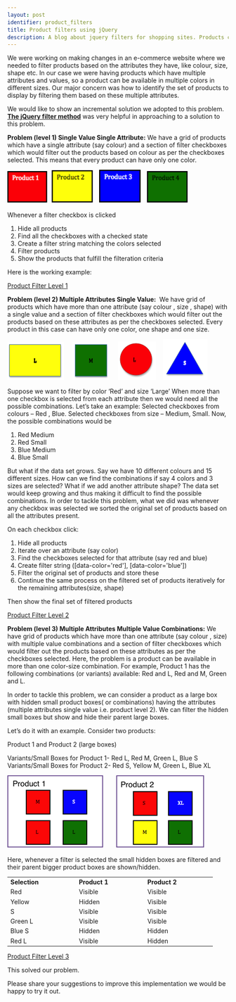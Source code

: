```yaml
---
layout: post
identifier: product_filters
title: Product filters using jQuery
description: A blog about jquery filters for shopping sites. Products can be filtered on the basis of attributes they have, like colour, size, shape etc. products which have multiple attributes and values, so a product can be available in multiple colors in different sizes
---
```


We were working on making changes in an e-commerce website where we needed to filter products based on the attributes they have, like colour, size, shape etc. In our case we were having products which have multiple attributes and values, so a product can be available in multiple colors in different sizes. Our major concern was how to identify the set of products to display by filtering them based on these multiple attributes. 

We would like to show an incremental solution we adopted to this problem. [**The jQuery filter method**](http://api.jquery.com/filter) was very helpful in approaching to a solution to this problem.

<strong>Problem (level 1) Single Value Single Attribute:</strong> We have a grid of products which have a single attribute (say colour) and a section of filter checkboxes which would filter out the products based on colour as per the checkboxes selected. This means that every product can have only one color.

<img class="alignnone  wp-image-3328" src="/images/image004.png" alt="image004" width="93" height="74" />  <img class="alignnone  wp-image-3327" src="/images/image003.png" alt="image003" width="96" height="76" />   <img class="alignnone  wp-image-3326" src="/images/image002.png" alt="image002" width="97" height="77" />   <img class="alignnone  wp-image-3325" src="/images/image001.png" alt="image001" width="95" height="74" />

Whenever a filter checkbox is clicked
<ol>
  <li> Hide all products </li>
  <li> Find all the checkboxes with a checked state </li>
        <li> Create a filter string matching the colors selected </li>
        <li> Filter products </li>
  <li> Show the products that fulfill the filteration criteria </li>
</ol>

Here is the working example:

<a class="jsbin-embed" href="http://jsbin.com/wabuvo/4/embed?output">Product Filter Level 1</a>

<strong>Problem (level 2) Multiple Attributes Single Value:</strong>  We have grid of products which have more than one attribute (say colour , size , shape) with a single value and a section of filter checkboxes which would filter out the products based on these attributes as per the checkboxes selected. Every product in this case can have only one color, one shape and one size.

<img class="alignnone size-medium wp-image-3329" src="/images/image008.png" alt="image008" width="129" height="86" />     <img class="alignnone size-medium wp-image-3330" src="/images/image009.png" alt="image009" width="84" height="86" />     <img class="alignnone size-medium wp-image-3332" src="/images/image011.png" alt="image011" width="86" height="88" />    <img class="alignnone size-medium wp-image-3331" src="/images/image010.png" alt="image010" width="102" height="93" />

Suppose we want to filter by color ‘Red’ and size ‘Large’ When more than one checkbox is selected from each attribute then we would need all the possible combinations. Let’s take an example: Selected checkboxes from colours – Red , Blue.  Selected checkboxes from size – Medium, Small. Now, the possible combinations would be
<ol>
  <li>Red Medium</li>
  <li>Red Small</li>
  <li>Blue Medium</li>
  <li>Blue Small</li>
</ol>
But what if the data set grows. Say we have 10 different colours and 15 different sizes. How can we find the combinations if say 4 colors and 3 sizes are selected? What if we add another attribute shape? The data set would keep growing and thus making it difficult to find the possible combinations. In order to tackle this problem, what we did was whenever any checkbox was selected we sorted the original set of products based on all the attributes present. 

On each checkbox click:
<ol>
  <li> Hide all products </li>
  <li> Iterate over an attribute (say color)</li>
        <li> Find the checkboxes selected for that attribute (say red and blue) </li>
        <li> Create filter string ([data-color='red'], [data-color='blue'])</li>
  <li> Filter the original set of products and store these </li>
  <li> Continue the same process on the filtered set of products iteratively for the remaining attributes(size, shape) </li>
</ol>

Then show the final set of filtered products

<a class="jsbin-embed" href="http://jsbin.com/hewax/3/embed?output">Product Filter Level 2</a>

<strong>Problem (level 3) Multiple Attributes Multiple Value Combinations:</strong> We have grid of products which have more than one attribute (say colour , size) with multiple value combinations and a section of filter checkboxes which would filter out the products based on these attributes as per the checkboxes selected. Here, the problem is a product can be available in more than one color-size combination. For example, Product 1 has the following combinations (or variants) available: Red and L, Red and M,  Green and L.

In order to tackle this problem, we can consider a product as a large box with hidden small product boxes( or combinations) having the attributes (multiple attributes single value i.e. product level 2). We can filter the hidden small boxes but show and hide their parent large boxes.

Let’s do it with an example. Consider two products:

Product 1 and Product 2 (large boxes)

Variants/Small Boxes for Product 1- Red L, Red M, Green L, Blue S
Variants/Small Boxes for Product 2- Red S, Yellow M, Green L, Blue XL

<img class="alignnone size-full wp-image-3343" src="/images/image023.png" alt="image023" width="220" height="166" />       <img class="alignnone size-full wp-image-3344" src="/images/image024.png" alt="image024" width="202" height="166" />

Here, whenever a filter is selected the small hidden boxes are filtered and their parent bigger product boxes are shown/hidden.
<table>
<tbody>
<tr>
<td width="142"><strong>Selection</strong></td>
<td width="142"><strong>Product 1</strong></td>
<td width="142"><strong>Product 2</strong></td>
</tr>
<tr>
<td width="142">Red</td>
<td width="142">Visible</td>
<td width="142">Visible</td>
</tr>
<tr>
<td width="142">Yellow</td>
<td width="142">Hidden</td>
<td width="142">Visible</td>
</tr>
<tr>
<td width="142">S</td>
<td width="142">Visible</td>
<td width="142">Visible</td>
</tr>
<tr>
<td width="142">Green L</td>
<td width="142">Visible</td>
<td width="142">Visible</td>
</tr>
<tr>
<td width="142">Blue S</td>
<td width="142">Hidden</td>
<td width="142">Hidden</td>
</tr>
<tr>
<td width="142">Red L</td>
<td width="142">Visible</td>
<td width="142">Hidden</td>
</tr>
</tbody>
</table>

<a class="jsbin-embed" href="http://jsbin.com/zisaqa/4/embed?output">Product Filter Level 3</a><script src="http://static.jsbin.com/js/embed.js"></script>

This solved our problem.

Please share your suggestions to improve this implementation we would be happy to try it out. 
